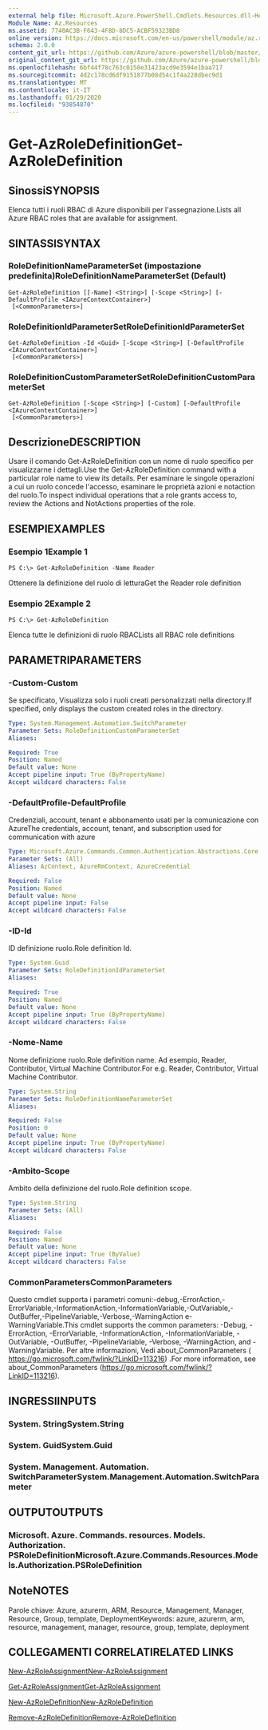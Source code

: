 ```yaml
---
external help file: Microsoft.Azure.PowerShell.Cmdlets.Resources.dll-Help.xml
Module Name: Az.Resources
ms.assetid: 7740AC3B-F643-4F8D-8DC5-ACBF59323BD8
online version: https://docs.microsoft.com/en-us/powershell/module/az.resources/get-azroledefinition
schema: 2.0.0
content_git_url: https://github.com/Azure/azure-powershell/blob/master/src/Resources/Resources/help/Get-AzRoleDefinition.md
original_content_git_url: https://github.com/Azure/azure-powershell/blob/master/src/Resources/Resources/help/Get-AzRoleDefinition.md
ms.openlocfilehash: 6bf44f78c763c0150e31423acd9e3594e1baa717
ms.sourcegitcommit: 4d2c178cd6df9151877b08d54c1f4a228dbec9d1
ms.translationtype: MT
ms.contentlocale: it-IT
ms.lasthandoff: 01/29/2020
ms.locfileid: "93854870"
---
```

# <span data-ttu-id="c7a11-101">Get-AzRoleDefinition</span><span class="sxs-lookup"><span data-stu-id="c7a11-101">Get-AzRoleDefinition</span></span>

## <span data-ttu-id="c7a11-102">Sinossi</span><span class="sxs-lookup"><span data-stu-id="c7a11-102">SYNOPSIS</span></span>
<span data-ttu-id="c7a11-103">Elenca tutti i ruoli RBAC di Azure disponibili per l'assegnazione.</span><span class="sxs-lookup"><span data-stu-id="c7a11-103">Lists all Azure RBAC roles that are available for assignment.</span></span>

## <span data-ttu-id="c7a11-104">SINTASSI</span><span class="sxs-lookup"><span data-stu-id="c7a11-104">SYNTAX</span></span>

### <span data-ttu-id="c7a11-105">RoleDefinitionNameParameterSet (impostazione predefinita)</span><span class="sxs-lookup"><span data-stu-id="c7a11-105">RoleDefinitionNameParameterSet (Default)</span></span>
```
Get-AzRoleDefinition [[-Name] <String>] [-Scope <String>] [-DefaultProfile <IAzureContextContainer>]
 [<CommonParameters>]
```

### <span data-ttu-id="c7a11-106">RoleDefinitionIdParameterSet</span><span class="sxs-lookup"><span data-stu-id="c7a11-106">RoleDefinitionIdParameterSet</span></span>
```
Get-AzRoleDefinition -Id <Guid> [-Scope <String>] [-DefaultProfile <IAzureContextContainer>]
 [<CommonParameters>]
```

### <span data-ttu-id="c7a11-107">RoleDefinitionCustomParameterSet</span><span class="sxs-lookup"><span data-stu-id="c7a11-107">RoleDefinitionCustomParameterSet</span></span>
```
Get-AzRoleDefinition [-Scope <String>] [-Custom] [-DefaultProfile <IAzureContextContainer>]
 [<CommonParameters>]
```

## <span data-ttu-id="c7a11-108">Descrizione</span><span class="sxs-lookup"><span data-stu-id="c7a11-108">DESCRIPTION</span></span>
<span data-ttu-id="c7a11-109">Usare il comando Get-AzRoleDefinition con un nome di ruolo specifico per visualizzarne i dettagli.</span><span class="sxs-lookup"><span data-stu-id="c7a11-109">Use the Get-AzRoleDefinition command with a particular role name to view its details.</span></span>
<span data-ttu-id="c7a11-110">Per esaminare le singole operazioni a cui un ruolo concede l'accesso, esaminare le proprietà azioni e notaction del ruolo.</span><span class="sxs-lookup"><span data-stu-id="c7a11-110">To inspect individual operations that a role grants access to, review the Actions and NotActions properties of the role.</span></span>

## <span data-ttu-id="c7a11-111">ESEMPI</span><span class="sxs-lookup"><span data-stu-id="c7a11-111">EXAMPLES</span></span>

### <span data-ttu-id="c7a11-112">Esempio 1</span><span class="sxs-lookup"><span data-stu-id="c7a11-112">Example 1</span></span>
```
PS C:\> Get-AzRoleDefinition -Name Reader
```

<span data-ttu-id="c7a11-113">Ottenere la definizione del ruolo di lettura</span><span class="sxs-lookup"><span data-stu-id="c7a11-113">Get the Reader role definition</span></span>

### <span data-ttu-id="c7a11-114">Esempio 2</span><span class="sxs-lookup"><span data-stu-id="c7a11-114">Example 2</span></span>
```
PS C:\> Get-AzRoleDefinition
```

<span data-ttu-id="c7a11-115">Elenca tutte le definizioni di ruolo RBAC</span><span class="sxs-lookup"><span data-stu-id="c7a11-115">Lists all RBAC role definitions</span></span>

## <span data-ttu-id="c7a11-116">PARAMETRI</span><span class="sxs-lookup"><span data-stu-id="c7a11-116">PARAMETERS</span></span>

### <span data-ttu-id="c7a11-117">-Custom</span><span class="sxs-lookup"><span data-stu-id="c7a11-117">-Custom</span></span>
<span data-ttu-id="c7a11-118">Se specificato, Visualizza solo i ruoli creati personalizzati nella directory.</span><span class="sxs-lookup"><span data-stu-id="c7a11-118">If specified, only displays the custom created roles in the directory.</span></span>

```yaml
Type: System.Management.Automation.SwitchParameter
Parameter Sets: RoleDefinitionCustomParameterSet
Aliases:

Required: True
Position: Named
Default value: None
Accept pipeline input: True (ByPropertyName)
Accept wildcard characters: False
```

### <span data-ttu-id="c7a11-119">-DefaultProfile</span><span class="sxs-lookup"><span data-stu-id="c7a11-119">-DefaultProfile</span></span>
<span data-ttu-id="c7a11-120">Credenziali, account, tenant e abbonamento usati per la comunicazione con Azure</span><span class="sxs-lookup"><span data-stu-id="c7a11-120">The credentials, account, tenant, and subscription used for communication with azure</span></span>

```yaml
Type: Microsoft.Azure.Commands.Common.Authentication.Abstractions.Core.IAzureContextContainer
Parameter Sets: (All)
Aliases: AzContext, AzureRmContext, AzureCredential

Required: False
Position: Named
Default value: None
Accept pipeline input: False
Accept wildcard characters: False
```

### <span data-ttu-id="c7a11-121">-ID</span><span class="sxs-lookup"><span data-stu-id="c7a11-121">-Id</span></span>
<span data-ttu-id="c7a11-122">ID definizione ruolo.</span><span class="sxs-lookup"><span data-stu-id="c7a11-122">Role definition Id.</span></span>

```yaml
Type: System.Guid
Parameter Sets: RoleDefinitionIdParameterSet
Aliases:

Required: True
Position: Named
Default value: None
Accept pipeline input: True (ByPropertyName)
Accept wildcard characters: False
```

### <span data-ttu-id="c7a11-123">-Nome</span><span class="sxs-lookup"><span data-stu-id="c7a11-123">-Name</span></span>
<span data-ttu-id="c7a11-124">Nome definizione ruolo.</span><span class="sxs-lookup"><span data-stu-id="c7a11-124">Role definition name.</span></span>
<span data-ttu-id="c7a11-125">Ad esempio, Reader, Contributor, Virtual Machine Contributor.</span><span class="sxs-lookup"><span data-stu-id="c7a11-125">For e.g. Reader, Contributor, Virtual Machine Contributor.</span></span>

```yaml
Type: System.String
Parameter Sets: RoleDefinitionNameParameterSet
Aliases:

Required: False
Position: 0
Default value: None
Accept pipeline input: True (ByPropertyName)
Accept wildcard characters: False
```

### <span data-ttu-id="c7a11-126">-Ambito</span><span class="sxs-lookup"><span data-stu-id="c7a11-126">-Scope</span></span>
<span data-ttu-id="c7a11-127">Ambito della definizione del ruolo.</span><span class="sxs-lookup"><span data-stu-id="c7a11-127">Role definition scope.</span></span>

```yaml
Type: System.String
Parameter Sets: (All)
Aliases:

Required: False
Position: Named
Default value: None
Accept pipeline input: True (ByValue)
Accept wildcard characters: False
```

### <span data-ttu-id="c7a11-128">CommonParameters</span><span class="sxs-lookup"><span data-stu-id="c7a11-128">CommonParameters</span></span>
<span data-ttu-id="c7a11-129">Questo cmdlet supporta i parametri comuni:-debug,-ErrorAction,-ErrorVariable,-InformationAction,-InformationVariable,-OutVariable,-OutBuffer,-PipelineVariable,-Verbose,-WarningAction e-WarningVariable.</span><span class="sxs-lookup"><span data-stu-id="c7a11-129">This cmdlet supports the common parameters: -Debug, -ErrorAction, -ErrorVariable, -InformationAction, -InformationVariable, -OutVariable, -OutBuffer, -PipelineVariable, -Verbose, -WarningAction, and -WarningVariable.</span></span> <span data-ttu-id="c7a11-130">Per altre informazioni, Vedi about_CommonParameters ( https://go.microsoft.com/fwlink/?LinkID=113216) .</span><span class="sxs-lookup"><span data-stu-id="c7a11-130">For more information, see about_CommonParameters (https://go.microsoft.com/fwlink/?LinkID=113216).</span></span>

## <span data-ttu-id="c7a11-131">INGRESSI</span><span class="sxs-lookup"><span data-stu-id="c7a11-131">INPUTS</span></span>

### <span data-ttu-id="c7a11-132">System. String</span><span class="sxs-lookup"><span data-stu-id="c7a11-132">System.String</span></span>

### <span data-ttu-id="c7a11-133">System. Guid</span><span class="sxs-lookup"><span data-stu-id="c7a11-133">System.Guid</span></span>

### <span data-ttu-id="c7a11-134">System. Management. Automation. SwitchParameter</span><span class="sxs-lookup"><span data-stu-id="c7a11-134">System.Management.Automation.SwitchParameter</span></span>

## <span data-ttu-id="c7a11-135">OUTPUT</span><span class="sxs-lookup"><span data-stu-id="c7a11-135">OUTPUTS</span></span>

### <span data-ttu-id="c7a11-136">Microsoft. Azure. Commands. resources. Models. Authorization. PSRoleDefinition</span><span class="sxs-lookup"><span data-stu-id="c7a11-136">Microsoft.Azure.Commands.Resources.Models.Authorization.PSRoleDefinition</span></span>

## <span data-ttu-id="c7a11-137">Note</span><span class="sxs-lookup"><span data-stu-id="c7a11-137">NOTES</span></span>
<span data-ttu-id="c7a11-138">Parole chiave: Azure, azurerm, ARM, Resource, Management, Manager, Resource, Group, template, Deployment</span><span class="sxs-lookup"><span data-stu-id="c7a11-138">Keywords: azure, azurerm, arm, resource, management, manager, resource, group, template, deployment</span></span>

## <span data-ttu-id="c7a11-139">COLLEGAMENTI CORRELATI</span><span class="sxs-lookup"><span data-stu-id="c7a11-139">RELATED LINKS</span></span>

[<span data-ttu-id="c7a11-140">New-AzRoleAssignment</span><span class="sxs-lookup"><span data-stu-id="c7a11-140">New-AzRoleAssignment</span></span>](./New-AzRoleAssignment.md)

[<span data-ttu-id="c7a11-141">Get-AzRoleAssignment</span><span class="sxs-lookup"><span data-stu-id="c7a11-141">Get-AzRoleAssignment</span></span>](./Get-AzRoleAssignment.md)

[<span data-ttu-id="c7a11-142">New-AzRoleDefinition</span><span class="sxs-lookup"><span data-stu-id="c7a11-142">New-AzRoleDefinition</span></span>](./New-AzRoleDefinition.md)

[<span data-ttu-id="c7a11-143">Remove-AzRoleDefinition</span><span class="sxs-lookup"><span data-stu-id="c7a11-143">Remove-AzRoleDefinition</span></span>](./Remove-AzRoleDefinition.md)

